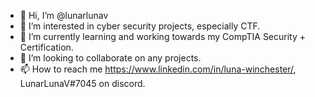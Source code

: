 - 👋 Hi, I’m @lunarlunav
- 👀 I’m interested in cyber security projects, especially CTF.
- 🌱 I’m currently learning and working towards my CompTIA Security + Certification.
- 💞️ I’m looking to collaborate on any projects.  
- 📫 How to reach me https://www.linkedin.com/in/luna-winchester/, LunarLunaV#7045 on discord.

<!---
lunarlunav/lunarlunav is a ✨ special ✨ repository because its `README.md` (this file) appears on your GitHub profile.
You can click the Preview link to take a look at your changes.
--->
